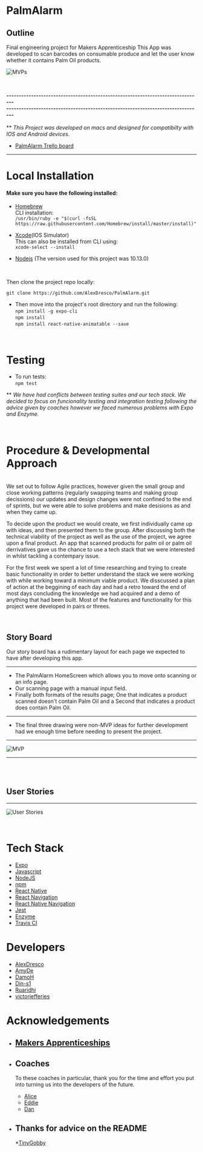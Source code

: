 # __PalmAlarm__

## Outline

 Final engineering project for Makers Apprenticeship
This App was developed to scan barcodes on consumable produce and let the user know whether it contains Palm Oil products. 

![MVPs](https://imgur.com/kGLkqoz.png) 

<br />

__-------------------------------------------------------------------------------__ <br />
__-------------------------------------------------------------------------------__ 
<br />
<br />
** _This Project was developed on macs and designed for compatibilty with IOS and Android devices._
* [PalmAlarm Trello board](https://trello.com/b/Vjoo030t/palmalarm)

---

# Local Installation

#### Make sure you have the following installed: <br />
* [Homebrew](https://brew.sh/) <br />
CLI installation: <br />
```/usr/bin/ruby -e "$(curl -fsSL https://raw.githubusercontent.com/Homebrew/install/master/install)"``` <br />

* [Xcode](https://itunes.apple.com/gb/app/xcode/id497799835?mt=12)(IOS Simulator) <br />
This can also be installed from CLI using: <br /> 
``` xcode-select --install ``` <br />

* [Nodejs](https://nodejs.org/dist/v10.13.0/node-v10.13.0.pkg) (The version used for this project was 10.13.0)

<br />

Then clone the project repo locally: <br />

``` git clone https://github.com/AlexDresco/PalmAlarm.git ```

* Then move into the project's root directory and run the following: <br />
    ``` npm install -g expo-cli ``` <br />
    ``` npm install ``` <br />
    ``` npm install react-native-animatable --save ```
<br />

# Testing

* To run tests:<br />
    ``` npm test ```

** _We have had conflicts between testing suites and our tech stack. We decided to focus on funcionality testing and integration testing following the advice given by coaches however we faced numerous problems with Expo and Enzyme._

<br />

# __Procedure & Developmental Approach__
<br />
We set out to follow Agile practices, however given the small group and close working patterns (regularly swapping teams and making group decissions) our updates and design changes were not confined to the end of sprints, but we were able to solve problems and make desisions as and when they came up.

To decide upon the product we would create, we first individually came up with ideas, and then presented them to the group. After discussing both the technical viability of the project as well as the use of the project, we agree upon a final product. An app that scanned products for palm oil or palm oil derrivatives gave us the chance to use a tech stack that we were interested in whilst tackling a contempary issue.

For the first week we spent a lot of time researching and trying to create basic functionality in order to better understand the stack we were working with while working toward a minimum viable product. We disscussed a plan of action at the beggining of each day and had a retro toward the end of most days concluding the knowledge we had acquired and a demo of anything that had been built. Most of the features and functionality for this project were developed in pairs or threes.

<br />

   ## __Story Board__

Our story board has a rudimentary layout for each page we expected to have after developing this app.

---

 - The PalmAlarm HomeScreen which allows you to move onto scanning or an info page.
 - Our scanning page with a manual input field.
 - Finally both formats of the results page; One that indicates a product scanned doesn't contain Palm Oil and a Second that indicates a product does contain Palm Oil.
 ---
 - The final three drawing were non-MVP ideas for further development had we enough time before needing to present the project.

---
   ![MVP](https://imgur.com/jYc1Lq5.png)

---
<br />
<br />

   ## __User Stories__
   ---
   ![User Stories](https://imgur.com/Z1aPT60.png)
    
<br />

# Tech Stack

* [Expo](https://github.com/expo/expo)
* [Javascript](https://www.javascript.com/)
* [NodeJS](https://nodejs.org/en/)
* [npm](https://www.npmjs.com/)
* [React Native](https://www.reactnative.guide/index.html)
* [React Navigation](https://reactnavigation.org/)
* [React Native Navigation](https://wix.github.io/react-native-navigation/#/)
* [Jest](https://jestjs.io/en/)
* [Enzyme](https://airbnb.io/enzyme/)
* [Travis CI](https://travis-ci.org/)

# Developers
  * [AlexDresco](https://github.com/AlexDresco)
  * [AmyDe](https://github.com/AmyDe)
  * [DamoH](https://github.com/DamoH)
  * [Din-s1](https://github.com/Din-s1)
  * [Ruaridhi](https://github.com/Ruaridhi)
  * [victorjefferies](https://github.com/victorjefferies)

# __Acknowledgements__

* ## __[Makers Apprenticeships](https://makers.tech/)__

* ## __Coaches__
    To these coaches in particular, 
    thank you for the time and effort you put into turning us into the developers of the future.
    * [Alice](https://github.com/alicelieutier)
    * [Eddie](https://github.com/EdwardAndress)
    * [Dan](https://github.com/dbugsy)

* ## __Thanks for advice on the README__
   *[TinyGobby](https://github.com/TinyGobby)

